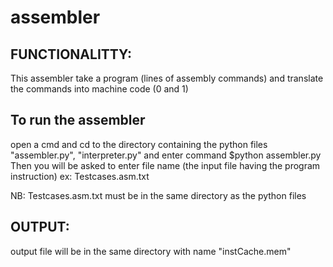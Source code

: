 # assembler
FUNCTIONALITTY:
---------------
This assembler take a program (lines of assembly commands) and translate the commands into machine code (0 and 1)

To run the assembler 
---------------------
open a cmd and cd to the directory containing the python files "assembler.py", "interpreter.py"
and enter command $python assembler.py
Then you will be asked to enter file name (the input file having the program instruction) ex: Testcases.asm.txt

NB: Testcases.asm.txt must be in the same directory as the python files

OUTPUT:
-------
output file will be in the same directory with name "instCache.mem"

